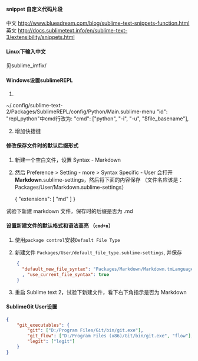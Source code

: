 #### snippet 自定义代码片段
中文
http://www.bluesdream.com/blog/sublime-text-snippets-function.html
英文
http://docs.sublimetext.info/en/sublime-text-3/extensibility/snippets.html

#### Linux下输入中文
见sublime_imfix/

#### Windows设置sublimeREPL
1.
~/.config/sublime-text-2/Packages/SublimeREPL/config/Python/Main.sublime-menu
"id": "repl_python"中cmd行改为:
"cmd": ["python", "-i", "-u", "$file_basename"],

2. 增加快捷键

#### 修改保存文件时的默认后缀形式

1. 新建一个空白文件，设置 Syntax - Markdown

2. 然后 Preference > Setting - more > Syntax Specific - User 会打开 **Markdown**.sublime-settings，然后将下面的内容保存 （文件名应该是：Packages/User/Markdown.sublime-settings）

    {
      "extensions": [ "md" ]
    }

试验下新建 markdown 文件，保存时的后缀是否为 .md

#### 设置新建文件的默认格式和语法高亮 （`cmd+n`）

1. 使用`package control`安装`Default File Type`

2. 新建文件 `Packages/User/default_file_type.sublime-settings`, 并保存

``` json
    {
      "default_new_file_syntax": "Packages/Markdown/Markdown.tmLanguage"
      , "use_current_file_syntax": true
    }
```

3. 重启 Sublime text 2，试验下新建文件，看下右下角指示是否为 Markdown

#### SublimeGit User设置
``` json
{
    "git_executables": {
        "git": ["D:/Program Files/Git/bin/git.exe"],
        "git_flow": ["D:/Program Files (x86)/Git/bin/git.exe", "flow"],
        "legit": ["legit"]
    }
}
```
